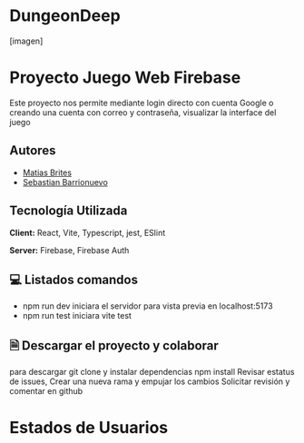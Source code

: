 # DungeonDeep

[imagen]


# Proyecto Juego Web Firebase 

Este proyecto nos permite mediante login directo con cuenta Google
o creando una cuenta con correo y contraseña, visualizar la interface del juego
## Autores

- [Matias Brites](https://www.github.com/MatiasDBrites)
- [Sebastian Barrionuevo](https://www.github.com/sebastianbarrionuebo)


## Tecnología Utilizada

**Client:** React, Vite, Typescript, jest, ESlint

**Server:** Firebase, Firebase Auth


## 💻  Listados comandos
* npm run dev iniciara el servidor para vista previa en localhost:5173
* npm run test iniciara vite test

## 🗎 Descargar el proyecto y colaborar

para descargar git clone y instalar dependencias npm install
Revisar estatus de issues, Crear una nueva rama y empujar los cambios
Solicitar revisión y comentar en github


# Estados de Usuarios 
<!-- * 0: incializado 
* 1: loading 
* 2: login completo 
* 3: login pero sin registro 
* 4: no hay nadie loggeado 
* 5: ya existe username 
* 6: nuevo username / click en continuar -->
